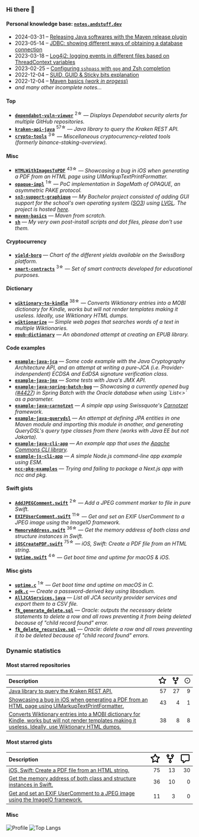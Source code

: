 ### Hi there 👋

#### Personal knowledge base: [`notes.andstuff.dev`](https://notes.andstuff.dev)

- 2024-03-31 – [Releasing Java softwares with the Maven release plugin](https://notes.andstuff.dev/prog/java/release/)
- 2023-05-14 – [JDBC: showing different ways of obtaining a database connection](https://notes.andstuff.dev/prog/java/jdbc)
- 2023-03-18 – [Log4j2: logging events in different files based on ThreadContext variables](https://notes.andstuff.dev/prog/java/log4j2)
- 2023-02-25 – [Configuring `sshpass` with `gpg` and Zsh completion](https://notes.andstuff.dev/softwares/sshpass)
- 2022-12-04 – [SUID, GUID & Sticky bits explanation](https://notes.andstuff.dev/os/linux/suid)
- 2022-12-04 – [Maven basics (*work in progess*)](https://notes.andstuff.dev/softwares/maven)
- *and many other incomplete notes…*

#### Top

- [**`dependabot-vuln-viewer`**](https://github.com/nyg/dependabot-vuln-viewer) <sup>2☆</sup> — *Displays Dependabot security alerts for multiple GitHub repositories.*
- [**`kraken-api-java`**](https://github.com/nyg/kraken-api-java) <sup>57☆</sup> — *Java library to query the Kraken REST API.*
- [**`crypto-tools`**](https://github.com/nyg/crypto-tools) <sup>3☆</sup> — *Miscellaneous cryptocurrency-related tools (formerly binance-staking-overview).*

#### Misc

- [**`HTMLWithImagesToPDF`**](https://github.com/nyg/HTMLWithImagesToPDF) <sup>43☆</sup> — *Showcasing a bug in iOS when generating a PDF from an HTML page using UIMarkupTextPrintFormatter.*
- [**`opaque-impl`**](https://github.com/nyg/opaque-impl) <sup>1☆</sup> — *PoC implementation in SageMath of OPAQUE, an asymmetric PAKE protocol.*
- [**`so3-support-graphique`**](https://gitlab.com/nyg/so3-support-graphique) — *My Bachelor project consisted of adding GUI support for the school's own operating system ([SO3](smartobjectoriented/so3)) using [LVGL](lvgl/lvgl). The project is hosted [here](https://nyg.gitlab.io/so3-support-graphique/index.html).*
- [**`maven-basics`**](https://git.sr.ht/~nyg/maven-basics) — *Maven from scratch.*
- [**`sh`**](https://git.sr.ht/~nyg/sh) — *My very own post-install scripts and dot files, please don&#x27;t use them.*

#### Cryptocurrency

- [**`yield-borg`**](https://github.com/nyg/yield-borg) — *Chart of the different yields available on the SwissBorg platform.*
- [**`smart-contracts`**](https://github.com/nyg/smart-contracts) <sup>3☆</sup> — *Set of smart contracts developed for educational purposes.*

#### Dictionary

- [**`wiktionary-to-kindle`**](https://github.com/nyg/wiktionary-to-kindle) <sup>38☆</sup> — *Converts Wiktionary entries into a MOBI dictionary for Kindle, works but will not render templates making it useless. Ideally, use Wiktionary HTML dumps.*
- [**`wiktionarize`**](https://github.com/nyg/wiktionarize) — *Simple web pages that searches words of a text in multiple Wiktionaries.*
- [**`epub-dictionary`**](https://github.com/nyg/epub-dictionary) — *An abandoned attempt at creating an EPUB library.*

#### Code examples

- [**`example-java-jca`**](https://git.sr.ht/~nyg/example-java-jca) — *Some code example with the Java Cryptography Architecture API, and an attempt at writing a pure-JCA (i.e. Provider-indenpendent) ECDSA and EdDSA signature verification class.*
- [**`example-java-jmx`**](https://git.sr.ht/~nyg/example-java-jmx) — *Some tests with Java&#x27;s JMX API.*
- [**`example-java-spring-batch-bug`**](https://git.sr.ht/~nyg/example-java-spring-batch-bug) — *Showcasing a currently opened bug ([#4427](spring-projects/spring-batch/issues/4427)) in Spring Batch with the Oracle database when using &#x60;List&lt;&gt;&#x60; as a parameter.*
- [**`example-java-carnotzet`**](https://git.sr.ht/~nyg/example-java-carnotzet) — *A simple app using Swissquote&#x27;s [Carnotzet](swissquote/carnotzet) framework.*
- [**`example-java-querydsl`**](https://git.sr.ht/~nyg/example-java-querydsl) — *An attempt at defining JPA entities in one Maven module and importing this module in another, and generating QueryDSL&#x27;s query type classes from there (works with Java EE but not Jakarta).*
- [**`example-java-cli-app`**](https://git.sr.ht/~nyg/example-java-cli-app) — *An example app that uses the [Apache Commons CLI library](https://commons.apache.org/proper/commons-cli).*
- [**`example-js-cli-app`**](https://git.sr.ht/~nyg/example-js-cli-app) — *A simple Node.js command-line app example using ESM.*
- [**`ncc-pkg-examples`**](https://github.com/nyg/ncc-pkg-examples) — *Trying and failing to package a Next.js app with ncc and pkg.*

#### Swift gists

- [**`AddJPEGComment.swift`**](https://gist.github.com/bdeae8190a41b4b56bde8e13dd471ecc) <sup>2☆</sup> — *Add a JPEG comment marker to file in pure Swift.*
- [**`EXIFUserComment.swift`**](https://gist.github.com/c90f36abbd30f72c8b6681ef23db886b) <sup>11☆</sup> — *Get and set an EXIF UserComment to a JPEG image using the ImageIO framework.*
- [**`MemoryAddress.swift`**](https://gist.github.com/b6a80bf79e72599230c312c69e963e60) <sup>36☆</sup> — *Get the memory address of both class and structure instances in Swift.*
- [**`iOSCreatePDF.swift`**](https://gist.github.com/b8cd742250826cb1471f) <sup>75☆</sup> — *iOS, Swift: Create a PDF file from an HTML string.*
- [**`Uptime.swift`**](https://gist.github.com/d81308a92fbf7e9c44c5f72db5ee2171) <sup>4☆</sup> — *Get boot time and uptime for macOS &amp; iOS.*

#### Misc gists

- [**`uptime.c`**](https://gist.github.com/dbdef21a1a0632c389d4d756d4fc1c0d) <sup>1☆</sup> — *Get boot time and uptime on macOS in C.*
- [**`pdk.c`**](https://gist.github.com/e366c27a70a77bf06581a0e6a8211cc9) — *Create a password-derived key using libsodium.*
- [**`AllJCAServices.java`**](https://gist.github.com/feedae9fd75fee0f27f788b2dc155633) — *List all JCA security provider services and export them to a CSV file.*
- [**`fk_generate_delete.sql`**](https://gist.github.com/eb091e6c7c59b71fa4c9d49860574d2c) — *Oracle: outputs the necessary delete statements to delete a row and all rows preventing it from being deleted because of &quot;child record found&quot; error.*
- [**`fk_delete_recursive.sql`**](https://gist.github.com/57b2719feba6cded14b01e53530941ef) — *Oracle: delete a row and all rows preventing it to be deleted because of &quot;child record found&quot; errors.*

### Dynamic statistics

#### Most starred repositories

| Description | ![stargazers](assets/stargazers.svg) | ![forks](assets/forks.svg) | ![issues](assets/issues.svg)
| :--- | ---: | ---: | ---: |
| [Java library to query the Kraken REST API.](https://github.com/nyg/kraken-api-java) | 57 | 27 | 9
| [Showcasing a bug in iOS when generating a PDF from an HTML page using UIMarkupTextPrintFormatter.](https://github.com/nyg/HTMLWithImagesToPDF) | 43 | 4 | 1
| [Converts Wiktionary entries into a MOBI dictionary for Kindle, works but will not render templates making it useless. Ideally, use Wiktionary HTML dumps.](https://github.com/nyg/wiktionary-to-kindle) | 38 | 8 | 8

#### Most starred gists

| Description | ![stargazers](assets/stargazers.svg) | ![forks](assets/forks.svg) | ![comments](assets/comments.svg)
| :--- | ---: | ---: | ---: |
| [iOS, Swift: Create a PDF file from an HTML string.](https://gist.github.com/b8cd742250826cb1471f) | 75 | 13 | 30
| [Get the memory address of both class and structure instances in Swift.](https://gist.github.com/b6a80bf79e72599230c312c69e963e60) | 36 | 10 | 0
| [Get and set an EXIF UserComment to a JPEG image using the ImageIO framework.](https://gist.github.com/c90f36abbd30f72c8b6681ef23db886b) | 11 | 3 | 0

#### Misc

![Profile](https://github-readme-stats.vercel.app/api?username=nyg&show_icons=true&show=discussions_started)
![Top Langs](https://github-readme-stats.vercel.app/api/top-langs/?username=nyg&layout=compact)
